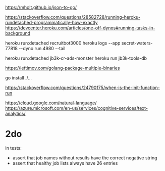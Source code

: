 https://mholt.github.io/json-to-go/

https://stackoverflow.com/questions/28582728/running-heroku-rundetached-programmatically-how-exactly
https://devcenter.heroku.com/articles/one-off-dynos#running-tasks-in-background

heroku run:detached recruitbot3000
heroku logs --app secret-waters-77818 --dyno run.4980 --tail

heroku run:detached jb3k-cr-ads-monster
heroku run jb3k-tools-db

https://ieftimov.com/golang-package-multiple-binaries

go install ./... 

https://stackoverflow.com/questions/24790175/when-is-the-init-function-run

https://cloud.google.com/natural-language/
https://azure.microsoft.com/en-us/services/cognitive-services/text-analytics/ 

# 2do

in tests:
- assert that job names without results have the correct negative string
- assert that healthy job lists always have 26 entries